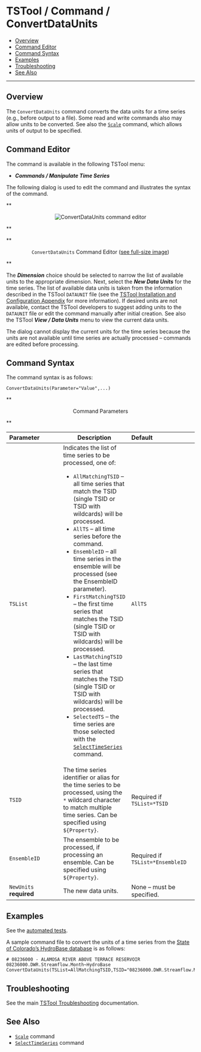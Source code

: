 # TSTool / Command / ConvertDataUnits #

*   [Overview](#overview)
*   [Command Editor](#command-editor)
*   [Command Syntax](#command-syntax)
*   [Examples](#examples)
*   [Troubleshooting](#troubleshooting)
*   [See Also](#see-also)

-------------------------

## Overview ##

The `ConvertDataUnits` command converts the data units for a time series (e.g., before output to a file).
Some read and write commands also may allow units to be converted.
See also the [`Scale`](../Scale/Scale.md) command, which allows units of output to be specified.

## Command Editor ##

The command is available in the following TSTool menu:

*   ***Commands / Manipulate Time Series***

The following dialog is used to edit the command and illustrates the syntax of the command.

**<p style="text-align: center;">
![ConvertDataUnits command editor](ConvertDataUnits.png)
</p>**

**<p style="text-align: center;">
`ConvertDataUnits` Command Editor (<a href="../ConvertDataUnits.png">see full-size image</a>)
</p>**

The ***Dimension*** choice should be selected to narrow the list of available units to the appropriate dimension.
Next, select the ***New Data Units*** for the time series.
The list of available data units is taken from the information described in the
TSTool `DATAUNIT` file (see the [TSTool Installation and Configuration Appendix](../../appendix-install/install.md) for more information).
If desired units are not available,
contact the TSTool developers to suggest adding units to the `DATAUNIT` file
or edit the command manually after initial creation.
See also the TSTool ***View / Data Units*** menu to view the current data units.

The dialog cannot display the current units for the time series
because the units are not available until time series are actually
processed – commands are edited before processing.

## Command Syntax ##

The command syntax is as follows:

```text
ConvertDataUnits(Parameter="Value",...)
```
**<p style="text-align: center;">
Command Parameters
</p>**

|**Parameter**&nbsp;&nbsp;&nbsp;&nbsp;&nbsp;&nbsp;&nbsp;&nbsp;&nbsp;&nbsp;&nbsp;|**Description**|**Default**&nbsp;&nbsp;&nbsp;&nbsp;&nbsp;&nbsp;&nbsp;&nbsp;&nbsp;&nbsp;&nbsp;&nbsp;&nbsp;&nbsp;&nbsp;&nbsp;&nbsp;&nbsp;&nbsp;&nbsp;&nbsp;&nbsp;&nbsp;&nbsp;&nbsp;&nbsp;&nbsp;|
|--------------|-----------------|-----------------|
|`TSList`|Indicates the list of time series to be processed, one of:<br><ul><li>`AllMatchingTSID` – all time series that match the TSID (single TSID or TSID with wildcards) will be processed.</li><li>`AllTS` – all time series before the command.</li><li>`EnsembleID` – all time series in the ensemble will be processed (see the EnsembleID parameter).</li><li>`FirstMatchingTSID` – the first time series that matches the TSID (single TSID or TSID with wildcards) will be processed.</li><li>`LastMatchingTSID` – the last time series that matches the TSID (single TSID or TSID with wildcards) will be processed.</li><li>`SelectedTS` – the time series are those selected with the [`SelectTimeSeries`](../SelectTimeSeries/SelectTimeSeries.md) command.</li></ul> | `AllTS` |
|`TSID`|The time series identifier or alias for the time series to be processed, using the `*` wildcard character to match multiple time series.  Can be specified using `${Property}`.|Required if `TSList=*TSID`|
|`EnsembleID`|The ensemble to be processed, if processing an ensemble. Can be specified using `${Property}`.|Required if `TSList=*EnsembleID`|
|`NewUnits`<br>**required**|The new data units. |None – must be specified.|

## Examples ##

See the [automated tests](https://github.com/OpenCDSS/cdss-app-tstool-test/tree/master/test/commands/ConvertDataUnits).

A sample command file to convert the units of a time series from the [State of Colorado’s HydroBase database](../../datastore-ref/CO-HydroBase/CO-HydroBase.md)
is as follows:

```text
# 08236000 - ALAMOSA RIVER ABOVE TERRACE RESERVOIR
08236000.DWR.Streamflow.Month~HydroBase
ConvertDataUnits(TSList=AllMatchingTSID,TSID="08236000.DWR.Streamflow.Month",NewUnits="CFSD")
```
## Troubleshooting ##

See the main [TSTool Troubleshooting](../../troubleshooting/troubleshooting.md) documentation.

## See Also ##

*   [`Scale`](../Scale/Scale.md) command
*   [`SelectTimeSeries`](../SelectTimeSeries/SelectTimeSeries.md) command
